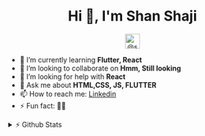 <h1 align="center">Hi 👋, I'm Shan Shaji</h1>
<p align="center">

<a href="https://medium.com/@shanshaji224" target="blank">
<img align="center" src="https://cdn.jsdelivr.net/npm/simple-icons@3.0.1/icons/medium.svg" alt="@shanshaji224" height="30" width="30" />
</a>
</p>

<!-- - 🔭 I’m currently working on **Nothing** -->

- 🌱 I’m currently learning **Flutter, React**
- 👯 I’m looking to collaborate on **Hmm, Still looking**
- 🤔 I’m looking for help with **React**
- 💬 Ask me about **HTML,CSS, JS, FLUTTER**
- 📫 How to reach me: [Linkedin](https://www.linkedin.com/in/shan--shaji/)
- ⚡ Fun fact: 🤷‍♂️

<details>
    <summary>⚡ Github Stats</summary>
<img src ="https://github-readme-stats.vercel.app/api?username=shan-shaji&count_private=true&show_icons=true" style=" box-shadow: 0 4px 8px 0 rgba(0,0,0,0.2);">

</details>
